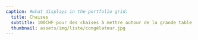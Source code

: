 ```yaml
---
caption: #what displays in the portfolio grid:
  title: Chaises
  subtitle: 100CHF pour des chaises à mettre autour de la grande table !
  thumbnail: assets/img/liste/congélateur.jpg
---
```

